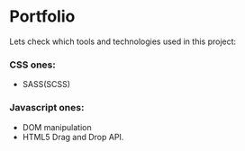 # Portfolio

Lets check which tools and technologies used in this project:

### CSS ones:
- SASS(SCSS)

### Javascript ones:
- DOM manipulation
- HTML5 Drag and Drop API. 
